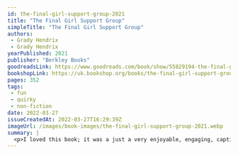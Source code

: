 ```yaml
---
id: the-final-girl-support-group-2021
title: "The Final Girl Support Group"
simpleTitle: "The Final Girl Support Group"
authors: 
 - Grady Hendrix 
 - Grady Hendrix
yearPublished: 2021
publisher: "Berkley Books"
goodreadsLink: https://www.goodreads.com/book/show/55829194-the-final-girl-support-group
bookshopLink: https://uk.bookshop.org/books/the-final-girl-support-group/9781789096064
pages: 352
tags: 
 - fun 
 - quirky 
 - non-fiction
date: 2022-03-27
issueCreatedAt: 2022-03-27T16:29:39Z
imageUrl: /images/book-images/the-final-girl-support-group-2021.webp
summary: | 
  <p>I loved this book; it was a just a very enjoyable, engaging, captivating, comedic book having a lot of fun with the "slasher" genre. It'll definitely be a movie some day soon. It was just a real pleasure to read; I had a great time!</p>
---
```


